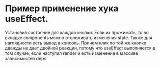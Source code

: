 # Пример применение хука useEffect.

Установил состояние для каждой кнопки. Если их прожимать, то во вкладке components можно отслеживать изменения state. Также для наглядности есть вывод в консоль. Причем клик по той же кнопке дважды не дает двойной реакции, потому что useEffect выполняется в том случае, если наступил render и есть изменение в массиве зависимостей deps.
